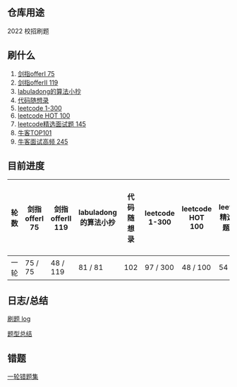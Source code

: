 ## 仓库用途

2022 校招刷题



## 刷什么

1. [剑指offerⅠ 75](https://leetcode.cn/problem-list/xb9nqhhg/)
2. [剑指offerⅡ 119](https://leetcode.cn/problem-list/e8X3pBZi/)
3. [labuladong的算法小抄](https://labuladong.github.io/algo/)
4. [代码随想录](https://www.programmercarl.com/)
5. [leetcode 1-300](https://leetcode.cn/problemset/all/)
6. [leetcode HOT 100](https://leetcode.cn/problem-list/2cktkvj/)
7. [leetcode精选面试题 145](https://leetcode.cn/problem-list/2ckc81c/)
8. [牛客TOP101](https://www.nowcoder.com/exam/oj?page=1&tab=%E7%AE%97%E6%B3%95%E7%AF%87&topicId=295)
9. [牛客面试高频 245](https://www.nowcoder.com/exam/oj?page=1&tab=%E7%AE%97%E6%B3%95%E7%AF%87&topicId=117)



## 目前进度
| 轮数 | 剑指offerⅠ 75 | 剑指offerⅡ 119 | labuladong的算法小抄 | 代码随想录 | leetcode 1-300 | leetcode HOT 100 | leetcode精选面试题 145 | 牛客TOP101 | 牛客面试高频 245 |
|-----|-----|----|-----|-----|-----|-----|-----|-----|-----|
| 一轮 | 75 / 75 | 48 / 119       | 81 / 81              | 102     | 97 / 300   | 48 / 100      | 54 / 145            | 0 / 101    | 0 / 245 |



## 日志/总结

[刷题 log](./CodingLog.md)

[题型总结](./TypeNote.md)


## 错题

[一轮错题集](./src/error1.txt)